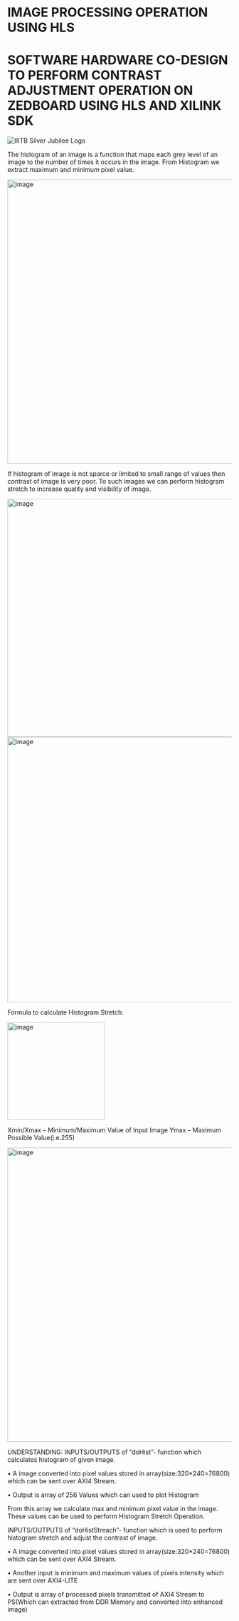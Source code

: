# IMAGE PROCESSING OPERATION USING HLS

# SOFTWARE HARDWARE CO-DESIGN TO PERFORM CONTRAST ADJUSTMENT OPERATION ON ZEDBOARD USING HLS AND XILINK SDK


![IIITB Silver Jubilee Logo](https://user-images.githubusercontent.com/110079648/204360431-1f394d1c-6847-4eae-95c8-1b9fc9d81fe6.png)

The histogram of an image is a function that maps each grey level of an image to the number of times it occurs in the image. From Histogram we extract maximum and minimum pixel value.

<img width="637" alt="image" src="https://user-images.githubusercontent.com/110079648/204360546-34871f0d-812b-4678-9331-415511b9fe24.png">

If histogram of image is not sparce or limited to small range of values then contrast of image is very poor. To such images we can perform histogram stretch to increase quality and visibility of image.

<img width="534" alt="image" src="https://user-images.githubusercontent.com/110079648/204360606-2a90af6c-4a33-4a52-a5d9-b1a80f942cbf.png">

<img width="595" alt="image" src="https://user-images.githubusercontent.com/110079648/204360637-99a0155e-bb7f-4795-99a5-eb656771bff9.png">

Formula to calculate Histogram Stretch:

<img width="219" alt="image" src="https://user-images.githubusercontent.com/110079648/204360710-5469a918-4c03-4ad2-ab4b-fda94d5e6e66.png">


Xmin/Xmax – Minimum/Maximum Value of Input Image
Ymax – Maximum Possible Value(i.e.255)


<img width="660" alt="image" src="https://user-images.githubusercontent.com/110079648/204360776-abd692ff-d028-475f-9080-ad35669cb484.png">

UNDERSTANDING:
INPUTS/OUTPUTS of “doHist”- function which calculates histogram of given image.

•	A image converted into pixel values stored in array(size:320*240=76800) which can be sent over AXI4 Stream.

•	Output is array of 256 Values which can used to plot Histogram

From this array we calculate max and minimum pixel value in the image. These values can be used to perform Histogram Stretch Operation.

INPUTS/OUTPUTS of “doHistStreach”- function which is used to perform histogram stretch and adjust the contrast of image.

•	A image converted into pixel values stored in array(size:320*240=76800) which can be sent over AXI4 Stream.

•	Another input is minimum and maximum values of pixels intensity which are sent over AXI4-LITE

•	Output is array of processed pixels transmitted of AXI4 Stream to PS(Which can extracted from DDR Memory and converted into enhanced image)



